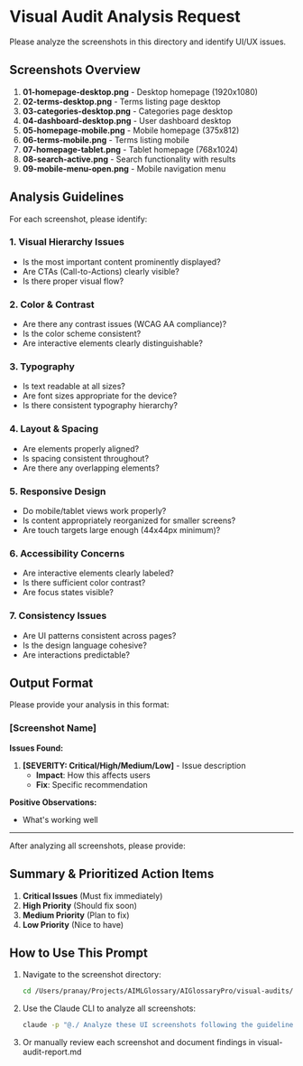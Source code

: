 # Visual Audit Analysis Request

Please analyze the screenshots in this directory and identify UI/UX issues.

## Screenshots Overview

1. **01-homepage-desktop.png** - Desktop homepage (1920x1080)
2. **02-terms-desktop.png** - Terms listing page desktop
3. **03-categories-desktop.png** - Categories page desktop
4. **04-dashboard-desktop.png** - User dashboard desktop
5. **05-homepage-mobile.png** - Mobile homepage (375x812)
6. **06-terms-mobile.png** - Terms listing mobile
7. **07-homepage-tablet.png** - Tablet homepage (768x1024)
8. **08-search-active.png** - Search functionality with results
9. **09-mobile-menu-open.png** - Mobile navigation menu

## Analysis Guidelines

For each screenshot, please identify:

### 1. Visual Hierarchy Issues
- Is the most important content prominently displayed?
- Are CTAs (Call-to-Actions) clearly visible?
- Is there proper visual flow?

### 2. Color & Contrast
- Are there any contrast issues (WCAG AA compliance)?
- Is the color scheme consistent?
- Are interactive elements clearly distinguishable?

### 3. Typography
- Is text readable at all sizes?
- Are font sizes appropriate for the device?
- Is there consistent typography hierarchy?

### 4. Layout & Spacing
- Are elements properly aligned?
- Is spacing consistent throughout?
- Are there any overlapping elements?

### 5. Responsive Design
- Do mobile/tablet views work properly?
- Is content appropriately reorganized for smaller screens?
- Are touch targets large enough (44x44px minimum)?

### 6. Accessibility Concerns
- Are interactive elements clearly labeled?
- Is there sufficient color contrast?
- Are focus states visible?

### 7. Consistency Issues
- Are UI patterns consistent across pages?
- Is the design language cohesive?
- Are interactions predictable?

## Output Format

Please provide your analysis in this format:

### [Screenshot Name]

**Issues Found:**
1. **[SEVERITY: Critical/High/Medium/Low]** - Issue description
   - **Impact**: How this affects users
   - **Fix**: Specific recommendation

**Positive Observations:**
- What's working well

---

After analyzing all screenshots, please provide:

## Summary & Prioritized Action Items

1. **Critical Issues** (Must fix immediately)
2. **High Priority** (Should fix soon)
3. **Medium Priority** (Plan to fix)
4. **Low Priority** (Nice to have)

## How to Use This Prompt

1. Navigate to the screenshot directory:
   ```bash
   cd /Users/pranay/Projects/AIMLGlossary/AIGlossaryPro/visual-audits/2025-06-29
   ```

2. Use the Claude CLI to analyze all screenshots:
   ```bash
   claude -p "@./ Analyze these UI screenshots following the guidelines in claude-analysis-prompt.md"
   ```

3. Or manually review each screenshot and document findings in visual-audit-report.md
